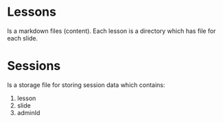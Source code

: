 # Lessons
Is a markdown files (content). Each lesson is a directory which has file for each slide.



# Sessions
Is a storage file for storing session data which contains:
1. lesson
2. slide
3. adminId